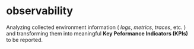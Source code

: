 # observability
Analyzing collected environment information ( _logs_, _metrics_, _traces_, etc. ) and transforming them into meaningful **Key Peformance Indicators (KPIs)** to be reported.

